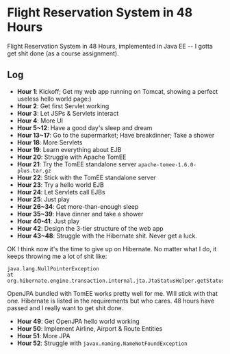 # Flight Reservation System in 48 Hours

Flight Reservation System in 48 Hours, implemented in Java EE -- I gotta get shit done (as a course assignment).

## Log

- **Hour 1**: Kickoff; Get my web app running on Tomcat, showing a perfect useless hello world page:)
- **Hour 2**: Get first Servlet working
- **Hour 3**: Let JSPs & Servlets interact
- **Hour 4**: More UI
- **Hour 5~12**: Have a good day's sleep and dream
- **Hour 13~17**: Go to the supermarket; Have breakdinner; Take a shower
- **Hour 18**: More Servlets
- **Hour 19**: Learn everything about EJB
- **Hour 20**: Struggle with Apache TomEE
- **Hour 21**: Try the TomEE standalone server `apache-tomee-1.6.0-plus.tar.gz`
- **Hour 22**: Stick with the TomEE standalone server
- **Hour 23**: Try a hello world EJB
- **Hour 24**: Let Servlets call EJBs
- **Hour 25**: Just play
- **Hour 26~34**: Get more-than-enough sleep
- **Hour 35~39**: Have dinner and take a shower
- **Hour 40-41**: Just play
- **Hour 42**: Design the 3-tier structure of the web app
- **Hour 43~48**: Struggle with the Hibernate shit. Never get a luck.

OK I think now it's the time to give up on Hibernate. No matter what I do, it keeps throwing me a lot of shit like:

```
java.lang.NullPointerException
at org.hibernate.engine.transaction.internal.jta.JtaStatusHelper.getStatus(JtaStatusHelper.java:76)
```

OpenJPA bundled with TomEE works pretty well for me. Will stick with that one. Hibernate is listed in the requirements but who cares. 48 hours have passed and I really want to get shit done.

- **Hour 49**: Get OpenJPA hello world working
- **Hour 50**: Implement Airline, Airport & Route Entities
- **Hour 51**: More JPA
- **Hour 52**: Struggle with `javax.naming.NameNotFoundException`
